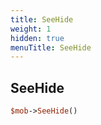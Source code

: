 ```yaml
---
title: SeeHide
weight: 1
hidden: true
menuTitle: SeeHide
---
```

## SeeHide
```perl
$mob->SeeHide()
```